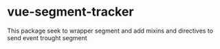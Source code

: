 # vue-segment-tracker

This package seek to wrapper segment and add mixins and directives to send event trought segment

